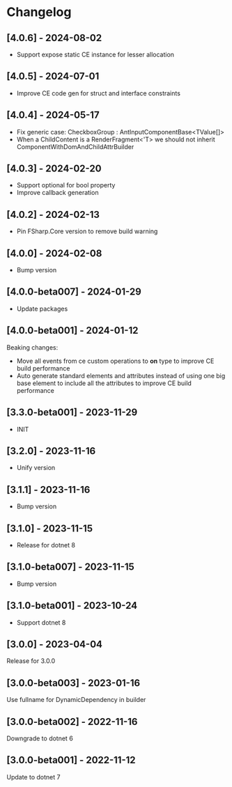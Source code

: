 # Changelog

## [4.0.6] - 2024-08-02

- Support expose static CE instance for lesser allocation

## [4.0.5] - 2024-07-01

- Improve CE code gen for struct and interface constraints

## [4.0.4] - 2024-05-17

- Fix generic case: CheckboxGroup<TValue> : AntInputComponentBase<TValue[]>
- When a ChildContent is a RenderFragment<'T> we should not inherit ComponentWithDomAndChildAttrBuilder 

## [4.0.3] - 2024-02-20

- Support optional for bool property
- Improve callback generation

## [4.0.2] - 2024-02-13

- Pin FSharp.Core version to remove build warning

## [4.0.0] - 2024-02-08

- Bump version

## [4.0.0-beta007] - 2024-01-29

- Update packages

## [4.0.0-beta001] - 2024-01-12

Beaking changes:

- Move all events from ce custom operations to **on** type to improve CE build performance
- Auto generate standard elements and attributes instead of using one big base element to include all the attributes to improve CE build performance

## [3.3.0-beta001] - 2023-11-29

- INIT

## [3.2.0] - 2023-11-16

- Unify version

## [3.1.1] - 2023-11-16

- Bump version

## [3.1.0] - 2023-11-15

- Release for dotnet 8

## [3.1.0-beta007] - 2023-11-15

- Bump version

## [3.1.0-beta001] - 2023-10-24

- Support dotnet 8

## [3.0.0] - 2023-04-04

Release for 3.0.0

## [3.0.0-beta003] - 2023-01-16

Use fullname for DynamicDependency in builder

## [3.0.0-beta002] - 2022-11-16

Downgrade to dotnet 6

## [3.0.0-beta001] - 2022-11-12

Update to dotnet 7